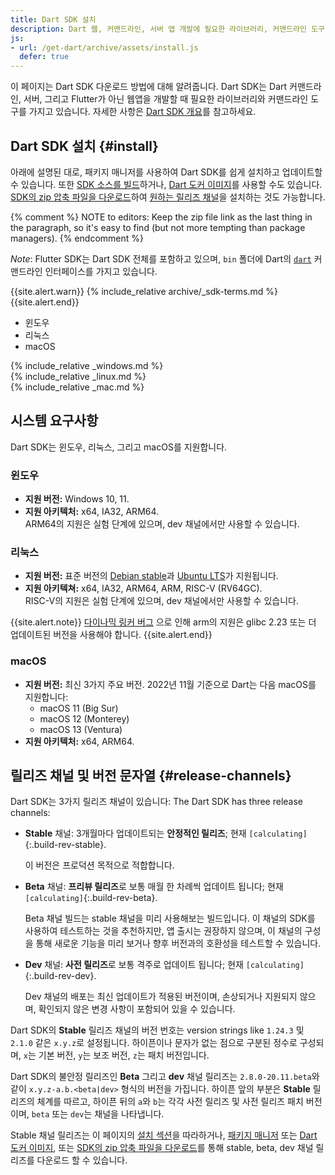 ```yaml
---
title: Dart SDK 설치
description: Dart 웹, 커맨드라인, 서버 앱 개발에 필요한 라이브러리, 커맨드라인 도구 설치.
js:
- url: /get-dart/archive/assets/install.js
  defer: true
---
```


이 페이지는 Dart SDK 다운로드 방법에 대해 알려줍니다.
Dart SDK는 Dart 커맨드라인, 서버, 그리고 Flutter가 아닌
웹앱을 개발할 때 필요한 라이브러리와 커맨드라인 도구를 가지고 있습니다.
자세한 사항은 [Dart SDK 개요](/tools/sdk)를 참고하세요.

## Dart SDK 설치 {#install}

아래에 설명된 대로,
패키지 매니저를 사용하여 Dart SDK를
쉽게 설치하고 업데이트할 수 있습니다.
또한 [SDK 소스를 빌드][]하거나, [Dart 도커 이미지][]를 사용할 수도 있습니다.
[SDK의 zip 압축 파일을 다운로드][]하여 [원하는 릴리즈 채널](#release-channels)을
설치하는 것도 가능합니다.

{% comment %}
NOTE to editors: Keep the zip file link as the last thing in the paragraph,
so it's easy to find (but not more tempting than package managers).
{% endcomment %}

*Note*: Flutter SDK는 Dart SDK 전체를 포함하고 있으며,
`bin` 폴더에 Dart의 [`dart`](/tools/dart-tool)
커맨드라인 인터페이스를 가지고 있습니다.

{{site.alert.warn}}
  {% include_relative archive/_sdk-terms.md %}
{{site.alert.end}}

<ul class="tabs__top-bar">
  <li class="tab-link current" data-tab="tab-sdk-install-windows">윈도우</li>
  <li class="tab-link" data-tab="tab-sdk-install-linux">리눅스</li>
  <li class="tab-link" data-tab="tab-sdk-install-mac">macOS</li>
</ul>
<div id="tab-sdk-install-windows" class="tabs__content current" markdown="1">
{% include_relative _windows.md %}
</div>
<div id="tab-sdk-install-linux" class="tabs__content" markdown="1">
{% include_relative _linux.md %}
</div>
<div id="tab-sdk-install-mac" class="tabs__content" markdown="1">
{% include_relative _mac.md %}
</div>

## 시스템 요구사항

Dart SDK는 윈도우, 리눅스, 그리고 macOS를 지원합니다.

### 윈도우

* **지원 버전:** Windows 10, 11.
* **지원 아키텍처:** x64, IA32, ARM64.<br>
  ARM64의 지원은 실험 단계에 있으며,
  dev 채널에서만 사용할 수 있습니다.

### 리눅스

* **지원 버전:** 표준 버전의 [Debian stable][]과 [Ubuntu LTS][]가 지원됩니다.
* **지원 아키텍쳐:** x64, IA32, ARM64, ARM, RISC-V (RV64GC).<br>
  RISC-V의 지원은 실험 단계에 있으며,
  dev 채널에서만 사용할 수 있습니다.

{{site.alert.note}}
  [다이나믹 링커 버그](https://sourceware.org/bugzilla/show_bug.cgi?id=14341)
  으로 인해 arm의 지원은 glibc 2.23 또는 더 업데이트된 버전을 사용해야 합니다.
{{site.alert.end}}

### macOS

* **지원 버전:** 최신 3가지 주요 버전.
2022년 11월 기준으로 Dart는 다음 macOS를 지원합니다:
  - macOS 11 (Big Sur)
  - macOS 12 (Monterey)
  - macOS 13 (Ventura)
* **지원 아키텍처:** x64, ARM64.

## 릴리즈 채널 및 버전 문자열 {#release-channels}

Dart SDK는 3가지 릴리즈 채널이 있습니다:
The Dart SDK has three release channels:

* **Stable** 채널: 3개월마다 업데이트되는 **안정적인 릴리즈**;
  현재 `[calculating]`{:.build-rev-stable}.
  
  이 버전은 프로덕션 목적으로 적합합니다.
  
* **Beta** 채널: **프리뷰 릴리즈**로 보통 매월 한 차례씩 업데이트 됩니다;
  현재 `[calculating]`{:.build-rev-beta}.
  
  Beta 채널 빌드는 stable 채널을 미리 사용해보는 빌드입니다. 이 채널의
  SDK를 사용하여 테스트하는 것을 추천하지만, 앱 출시는 권장하지 않으며,
  이 채널의 구성을 통해 새로운 기능을 미리 보거나 향후 버전과의 호환성을
  테스트할 수 있습니다.
  
* **Dev** 채널: **사전 릴리즈**로 보통 격주로 업데이트 됩니다;
  현재 `[calculating]`{:.build-rev-dev}.
  
  Dev 채널의 배포는 최신 업데이트가 적용된 버전이며, 손상되거나 지원되지 않으며,
  확인되지 않은 변경 사항이 포함되어 있을 수 있습니다.

Dart SDK의 **Stable** 릴리즈 채널의 버전 번호는  version strings like
`1.24.3` 및 `2.1.0` 같은 `x.y.z`로 설정됩니다. 하이픈이나 문자가 없는 점으로
구분된 정수로 구성되며, `x`는 기본 버전, `y`는 보조 버전, `z`는 패치 버전입니다.

Dart SDK의 불안정 릴리즈인 **Beta** 그리고 **dev** 채널 릴리즈는
`2.8.0-20.11.beta`와 같이 `x.y.z-a.b.<beta|dev>` 형식의 버전을 가집니다.
하이픈 앞의 부분은 **Stable** 릴리즈의 체계를 따르고, 하이픈 뒤의 `a`와 `b`는 각각
사전 릴리즈 및 사전 릴리즈 패치 버전이며, `beta` 또는 `dev`는 채널을 나타냅니다.

Stable 채널 릴리즈는 이 페이지의 [설치 섹션](#install)을 따라하거나,
[패키지 매니저][] 또는 [Dart 도커 이미지][], 또는
[SDK의 zip 압축 파일을 다운로드][]를 통해
stable, beta, dev 채널 릴리즈를 다운로드 할 수 있습니다.

[SDK constraints]: /tools/pub/pubspec#sdk-constraints
[Dart 2]: /dart-2
[SDK 소스를 빌드]: https://github.com/dart-lang/sdk/wiki/Building
[Dart libraries]: /guides/libraries/library-tour
[Dart 도커 이미지]: https://hub.docker.com/_/dart
[SDK의 zip 압축 파일을 다운로드]: /get-dart/archive
[Debian stable]: https://www.debian.org/releases
[Ubuntu LTS]: https://wiki.ubuntu.com/Releases
[flutter]: https://flutter.dev/docs/get-started/install
[site SDK version]: {{site.dart-api}}/{{site.data.pkg-vers.SDK.channel}}/{{site.data.pkg-vers.SDK.vers}}/index.html
[패키지 매니저]: https://github.com/dart-lang/sdk/wiki/Installing-beta-and-dev-releases-with-brew,-choco,-and-apt-get
